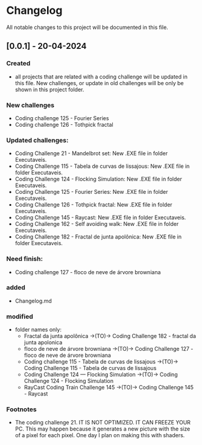 # Changelog

All notable changes to this project will be documented in this file.

## [0.0.1] - 20-04-2024
### Created
- all projects that are related with a coding challenge will be updated in this file. New challenges, or update in old challenges will be only be shown in this project folder. 

### New challenges
- Coding challenge 125 - Fourier Series
- Coding challenge 126 - Tothpick fractal

### Updated challenges:
- Coding Challenge 21 - Mandelbrot set: New .EXE file in folder Executaveis.
- Coding Challenge 115 - Tabela de curvas de lissajous: New .EXE file in folder Executaveis.
- Coding Challenge 124 - Flocking Simulation: New .EXE file in folder Executaveis.
- Coding Challenge 125 - Fourier Series: New .EXE file in folder Executaveis.
- Coding Challenge 126 - Tothpick fractal: New .EXE file in folder Executaveis.
- Coding Challenge 145 - Raycast: New .EXE file in folder Executaveis.
- Coding Challenge 162 - Self avoiding walk: New .EXE file in folder Executaveis.
- Coding Challenge 182 - Fractal de junta apolônica: New .EXE file in folder Executaveis.

### Need finish:
- Coding challenge 127 - floco de neve de árvore browniana

### added
- Changelog.md

### modified
- folder names only:
    - Fractal da junta apolônica ->(TO)-> Coding Challenge 182 - fractal da junta apolonica
    - floco de neve de árvore browniana ->(TO)-> Coding Challenge 127 - floco de neve de árvore browniana
    - Coding challenge 115 - Tabela de curvas de lissajous ->(TO)-> Coding Challenge 115 - Tabela de curvas de lissajous
    - Coding Challenge 124 — Flocking Simulation ->(TO)-> Coding Challenge 124 - Flocking Simulation
    - RayCast Coding Train Challenge 145 ->(TO)-> Coding Challenge 145 - Raycast

### Footnotes
- The coding challenge 21. IT IS NOT OPTIMIZED. IT CAN FREEZE YOUR PC. This may happen because it generates a new picture with the size of a pixel for each pixel. One day I plan on making this with shaders.